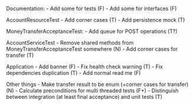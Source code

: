 Documentation:
	- Add some for tests (F)
	- Add some for interfaces (F)

AccountResourceTest
	- Add corner cases (T)
	- Add persistence mock (T)

MoneyTransferAcceptanceTest:
	- Add queue for POST operations (T?)

AccountServiceTest
    - Remove shared methods from MoneyTransferAcceptanceTest somewhere (N)
	- Add corner cases for transfer (T)

Application
	- Add banner (F)
	- Fix health check warning (T)
	- Fix dependencies duplication (T)
	- Add normal read me (F)

Other things
	- Make transfer result to be enum (+corner cases for transfer) (N)
	- Calculate preconditions for multi threaded tests (F+)
	- Distinguish between integration (at least final acceptance) and unit tests (T)
